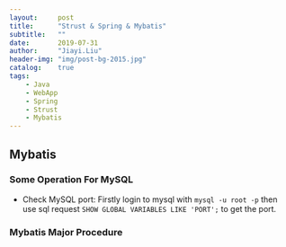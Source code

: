 ```yaml
---
layout:     post
title:      "Strust & Spring & Mybatis"
subtitle:   ""
date:       2019-07-31
author:     "Jiayi.Liu"
header-img: "img/post-bg-2015.jpg"
catalog: 	true
tags:
    - Java
    - WebApp
    - Spring
    - Strust
    - Mybatis
---
```


## Mybatis

### Some Operation For MySQL

- Check MySQL port: Firstly login to mysql with `mysql -u root -p` then use sql request `SHOW GLOBAL VARIABLES LIKE 'PORT';` to get the port.

### Mybatis Major Procedure

&nbsp;&nbsp;&nbsp;&nbsp;